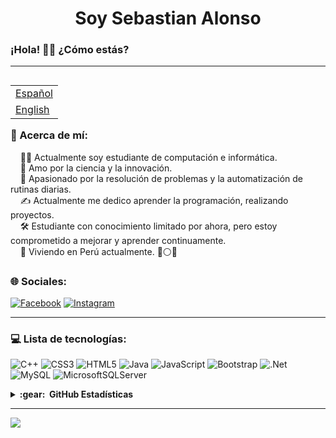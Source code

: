 <h1 align="center">Soy Sebastian Alonso</h1>
<h3>¡Hola! 👋🏻 ¿Cómo estás?</h3>

---
<table align="right">
 <tr><td><a href="README.md"> Español</a></td></tr>
 <tr><td><a href="README_ENG.md"> English</a></td></tr>
</table>

### 💫 Acerca de mí:

&nbsp;&nbsp;&nbsp; 🧑‍💻 Actualmente soy estudiante de computación e informática.\
&nbsp;&nbsp;&nbsp; 🌱  Amo por la ciencia y la innovación.\
&nbsp;&nbsp;&nbsp; 💓  Apasionado por la resolución de problemas y la automatización de rutinas diarias.\
&nbsp;&nbsp;&nbsp; ✍️  Actualmente me dedico aprender la programación, realizando proyectos.\
&nbsp;&nbsp;&nbsp; 🛠️  Estudiante con conocimiento limitado por ahora, pero estoy comprometido a mejorar y aprender continuamente.\
&nbsp;&nbsp;&nbsp; 👨  Viviendo en Perú actualmente. 🔴⚪🔴

### 🌐 Sociales:
[![Facebook](https://img.shields.io/badge/Facebook-%231877F2.svg?logo=Facebook&logoColor=white)](https://facebook.com/BLACK.AUKI.5) [![Instagram](https://img.shields.io/badge/Instagram-%23E4405F.svg?logo=Instagram&logoColor=white)](https://instagram.com/yoalonsoo) 

---
### 💻 Lista de tecnologías:
![C++](https://img.shields.io/badge/c++-%2300599C.svg?style=for-the-badge&logo=c%2B%2B&logoColor=white) ![CSS3](https://img.shields.io/badge/css3-%231572B6.svg?style=for-the-badge&logo=css3&logoColor=white) ![HTML5](https://img.shields.io/badge/html5-%23E34F26.svg?style=for-the-badge&logo=html5&logoColor=white) ![Java](https://img.shields.io/badge/java-%23ED8B00.svg?style=for-the-badge&logo=java&logoColor=white) ![JavaScript](https://img.shields.io/badge/javascript-%23323330.svg?style=for-the-badge&logo=javascript&logoColor=%23F7DF1E) ![Bootstrap](https://img.shields.io/badge/bootstrap-%23563D7C.svg?style=for-the-badge&logo=bootstrap&logoColor=white) ![.Net](https://img.shields.io/badge/.NET-5C2D91?style=for-the-badge&logo=.net&logoColor=white) ![MySQL](https://img.shields.io/badge/mysql-%2300f.svg?style=for-the-badge&logo=mysql&logoColor=white) ![MicrosoftSQLServer](https://img.shields.io/badge/Microsoft%20SQL%20Sever-CC2927?style=for-the-badge&logo=microsoft%20sql%20server&logoColor=white)

<details>
  <summary><b>:gear: &nbsp;GitHub Estadísticas</b></summary><br/> 
  <div align="center" >
   <img height="137px" src="https://github-readme-streak-stats.herokuapp.com/?user=Auqui19&theme=radical&hide_border=false" />
   <br/>
  </div>
  <br/>
  <div align="center" >
   <img height="137px" src="https://github-readme-stats.vercel.app/api?username=Auqui19&theme=radical&hide_border=false&include_all_commits=false&count_private=false" /> <img height="137px" src="https://github-readme-stats.vercel.app/api/top-langs/?username=Auqui19&theme=radical&hide_border=false&include_all_commits=false&count_private=false&layout=compact" />
   
  </div>
  
</details>

---
[![](https://visitcount.itsvg.in/api?id=Auqui19&icon=5&color=12)](https://visitcount.itsvg.in)
